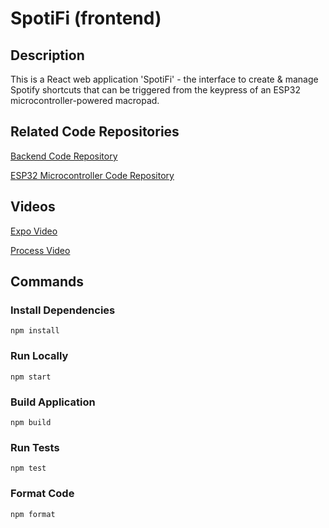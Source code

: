 # SpotiFi (frontend)

## Description
This is a React web application 'SpotiFi' - the interface to create & manage Spotify shortcuts that can be triggered from the keypress of an ESP32 microcontroller-powered macropad.


## Related Code Repositories
[Backend Code Repository](https://github.com/ficrowe/SpotiFi-backend)

[ESP32 Microcontroller Code Repository](https://github.com/ficrowe/SpotiFi-esp32)


## Videos
[Expo Video](https://youtu.be/89FLSFPgSok)

[Process Video](https://youtu.be/UjFAnWDWEZ0)


## Commands
### Install Dependencies
`npm install`

### Run Locally
`npm start`

### Build Application
`npm build`

### Run Tests
`npm test`

### Format Code
`npm format`

